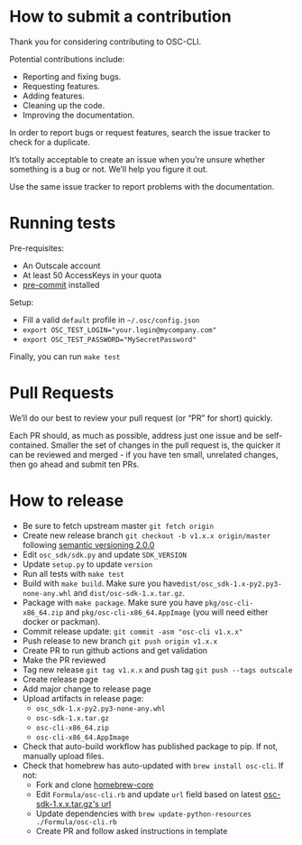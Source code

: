 # How to submit a contribution

Thank you for considering contributing to OSC-CLI.

Potential contributions include:

- Reporting and fixing bugs.
- Requesting features.
- Adding features.
- Cleaning up the code.
- Improving the documentation.

In order to report bugs or request features, search the issue tracker to check for a duplicate.

It’s totally acceptable to create an issue when you’re unsure whether
something is a bug or not. We’ll help you figure it out.

Use the same issue tracker to report problems with the documentation.

# Running tests

Pre-requisites:
- An Outscale account
- At least 50 AccessKeys in your quota
- [pre-commit](https://github.com/pre-commit/pre-commit-hooks) installed

Setup:
- Fill a valid `default` profile in `~/.osc/config.json`
- `export OSC_TEST_LOGIN="your.login@mycompany.com"`
- `export OSC_TEST_PASSWORD="MySecretPassword"`

Finally, you can run `make test`

# Pull Requests

We’ll do our best to review your pull request (or “PR” for short) quickly.

Each PR should, as much as possible, address just one issue and be self-contained.
Smaller the set of changes in the pull request is, the quicker it can be reviewed and
merged - if you have ten small, unrelated changes, then go ahead and submit ten PRs.

# How to release

- Be sure to fetch upstream master `git fetch origin`
- Create new release branch `git checkout -b v1.x.x origin/master` following [semantic versioning 2.0.0](https://semver.org/)
- Edit `osc_sdk/sdk.py` and update `SDK_VERSION`
- Update `setup.py` to update `version`
- Run all tests with `make test`
- Build with `make build`. Make sure you have`dist/osc_sdk-1.x-py2.py3-none-any.whl` and `dist/osc-sdk-1.x.tar.gz`.
- Package with `make package`. Make sure you have `pkg/osc-cli-x86_64.zip` and `pkg/osc-cli-x86_64.AppImage` (you will need either docker or packman).
- Commit release update: `git commit -asm "osc-cli v1.x.x"`
- Push release to new branch `git push origin v1.x.x`
- Create PR to run github actions and get validation
- Make the PR reviewed
- Tag new release `git tag v1.x.x` and push tag `git push --tags outscale`
- Create release page
- Add major change to release page
- Upload artifacts in release page:
  - `osc_sdk-1.x-py2.py3-none-any.whl`
  - `osc-sdk-1.x.tar.gz`
  - `osc-cli-x86_64.zip`
  - `osc-cli-x86_64.AppImage`
- Check that auto-build workflow has published package to pip. If not, manually upload files.
- Check that homebrew has auto-updated with `brew install osc-cli`. If not:
  - Fork and clone [homebrew-core](https://github.com/Homebrew/homebrew-core)
  - Edit `Formula/osc-cli.rb` and update `url` field based on latest [osc-sdk-1.x.x.tar.gz's url](https://pypi.org/project/osc-sdk/#files)
  - Update dependencies with `brew update-python-resources ./Formula/osc-cli.rb`
  - Create PR and follow asked instructions in template

